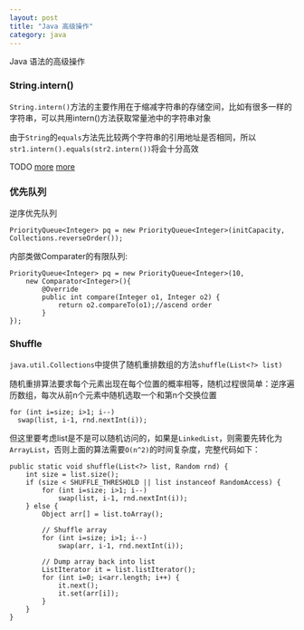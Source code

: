 ```yaml
---
layout: post
title: "Java 高级操作"
category: java
---
```


Java 语法的高级操作

### String.intern()

`String.intern()`方法的主要作用在于缩减字符串的存储空间，比如有很多一样的字符串，可以共用intern()方法获取常量池中的字符串对象

由于`String`的`equals`方法先比较两个字符串的引用地址是否相同，所以`str1.intern().equals(str2.intern())`将会十分高效

TODO [more](https://blog.codecentric.de/en/2012/03/save-memory-by-using-string-intern-in-java/) [more](http://stackoverflow.com/questions/1091045/is-it-good-practice-to-use-java-lang-string-intern)

### 优先队列

逆序优先队列 

    PriorityQueue<Integer> pq = new PriorityQueue<Integer>(initCapacity, Collections.reverseOrder());

内部类做Comparater的有限队列:
    
    PriorityQueue<Integer> pq = new PriorityQueue<Integer>(10,
        new Comparator<Integer>(){
            @Override
            public int compare(Integer o1, Integer o2) {
                return o2.compareTo(o1);//ascend order
            }
    });

### Shuffle

`java.util.Collections`中提供了随机重排数组的方法`shuffle(List<?> list)`

随机重排算法要求每个元素出现在每个位置的概率相等，随机过程很简单：逆序遍历数组，每次从前n个元素中随机选取一个和第n个交换位置

    for (int i=size; i>1; i--)
      swap(list, i-1, rnd.nextInt(i));

但这里要考虑list是不是可以随机访问的，如果是`LinkedList`，则需要先转化为`ArrayList`，否则上面的算法需要`O(n^2)`的时间复杂度，完整代码如下：

    public static void shuffle(List<?> list, Random rnd) {
        int size = list.size();
        if (size < SHUFFLE_THRESHOLD || list instanceof RandomAccess) {
            for (int i=size; i>1; i--)
                swap(list, i-1, rnd.nextInt(i));
        } else {
            Object arr[] = list.toArray();

            // Shuffle array
            for (int i=size; i>1; i--)
                swap(arr, i-1, rnd.nextInt(i));

            // Dump array back into list
            ListIterator it = list.listIterator();
            for (int i=0; i<arr.length; i++) {
                it.next();
                it.set(arr[i]);
            }
        }
    }
